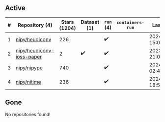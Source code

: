 ## Active
| # | Repository (4) | Stars (1204) | Dataset (1) | `run` (4) | `containers-run` | Last Modified |
| --- | --- | --- | --- | --- | --- | --- |
| 1 | [nipy/heudiconv](https://github.com/nipy/heudiconv) | 226 |  | :heavy_check_mark: |  | 2024-06-17 15:07:06+00:00 |
| 2 | [nipy/heudiconv-joss-paper](https://github.com/nipy/heudiconv-joss-paper) | 2 | :heavy_check_mark: | :heavy_check_mark: |  | 2023-07-17 21:09:07+00:00 |
| 3 | [nipy/nipype](https://github.com/nipy/nipype) | 740 |  | :heavy_check_mark: |  | 2024-06-17 02:43:06+00:00 |
| 4 | [nipy/nitime](https://github.com/nipy/nitime) | 236 |  | :heavy_check_mark: |  | 2024-06-17 18:52:44+00:00 |

## Gone
No repositories found!
